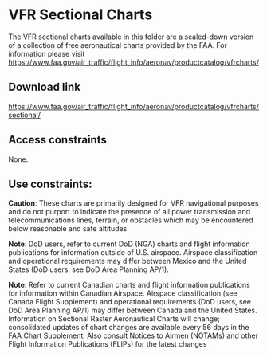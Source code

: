 # VFR Sectional Charts 
The VFR sectional charts available in this folder are a scaled-down version of a collection of free aeronautical charts provided by the FAA. For information please visit https://www.faa.gov/air_traffic/flight_info/aeronav/productcatalog/vfrcharts/

## Download link
https://www.faa.gov/air_traffic/flight_info/aeronav/productcatalog/vfrcharts/sectional/

## Access constraints
None.

## Use constraints: 
**Caution**:  These charts are primarily designed for VFR navigational purposes and do not purport to indicate the presence of all power transmission and telecommunications lines, terrain, or obstacles which may be encountered below reasonable and safe altitudes. 

**Note**:  DoD users, refer to current DoD (NGA) charts and flight information publications for information outside of U.S. airspace. Airspace classification and operational requirements may differ between Mexico and the United States (DoD users, see DoD Area Planning AP/1). 

**Note**:  Refer to current Canadian charts and flight information publications for information within Canadian Airspace. Airspace classification (see Canada Flight Supplement) and operational requirements (DoD users, see DoD Area Planning AP/1) may differ between Canada and the United States. Information on Sectional Raster Aeronautical Charts will change; consolidated updates of chart changes are available every 56 days in the FAA Chart Supplement. Also consult Notices to Airmen (NOTAMs) and other Flight Information Publications (FLIPs) for the latest changes
